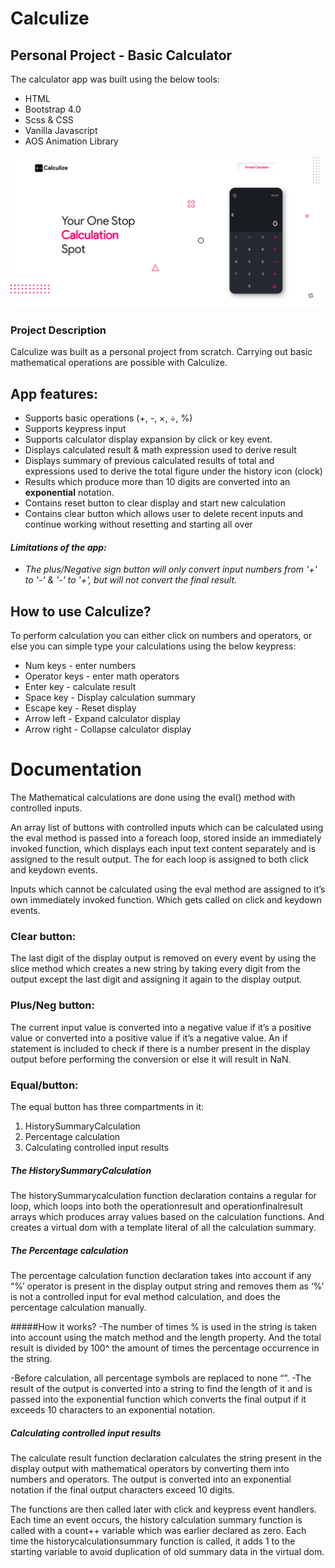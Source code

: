 # Calculize

## Personal Project - Basic Calculator 

The calculator app was built using the below tools:
- HTML
- Bootstrap 4.0
- Scss & CSS
- Vanilla Javascript 
- AOS Animation Library 

![alt text](https://github.com/shaznan/Calculize-App/blob/main/Images/UI.PNG?raw=true)


### Project Description

Calculize was built as a personal project from scratch. Carrying out basic mathematical operations are possible with Calculize.
  ## App features:
- Supports basic operations (+, -, ×, ÷, %)
- Supports keypress input
- Supports calculator display expansion by click or key event. 
- Displays calculated result & math expression used to derive result
- Displays summary of previous calculated results of total and expressions used to derive the total figure under the history icon (clock)
- Results which produce more than 10 digits are converted into an **exponential** notation.
- Contains reset button to clear display and start new calculation
- Contains clear button which allows user to delete recent inputs and continue working without resetting and starting all over

#### *Limitations of the app:*
- *The plus/Negative sign button will only convert input numbers from '+' to '-' & '-' to '+', but will not convert the final result.*
 

## How to use Calculize?
To perform calculation you can either click on numbers and operators, or else you can simple type your calculations using the below keypress:
- Num keys - enter numbers
- Operator keys - enter math operators
- Enter key - calculate result
- Space key - Display calculation summary
- Escape key - Reset display
- Arrow left - Expand calculator display
- Arrow right - Collapse calculator display  

# Documentation
The Mathematical calculations are done using the eval() method with controlled inputs.

An array list of buttons with controlled inputs which can be calculated using the eval method is passed into a foreach loop, stored inside an immediately invoked function, which displays each input text content separately and is assigned to the result output. The for each loop is assigned to both click and keydown events. 

Inputs which cannot be calculated using the eval method are assigned to it’s own immediately invoked function. Which gets called on click and keydown events. 

### **Clear button:** 
The last digit of the display output is removed on every event by using the slice method which creates a new string by taking every digit from the output except the last digit and assigning it again to the display output. 

### **Plus/Neg button:**
The current input value is converted into a negative value if it’s a positive value or converted into a positive value if it’s a negative value. An if statement is included to check if there is a number present in the display output before performing the conversion or else it will result in NaN.

### Equal/button:
The equal button has three compartments in it:
1. HistorySummaryCalculation
2. Percentage calculation
3. Calculating controlled input results

##### The HistorySummaryCalculation

The historySummarycalculation function declaration contains a regular for loop, which loops into both the operationresult and operationfinalresult arrays which produces array values based on the calculation functions. And creates a virtual dom with a template literal of all the calculation summary.

##### The Percentage calculation

The percentage calculation function declaration takes into account if any “%’ operator is present in the display output string and removes them as ‘%’ is not a controlled input for eval method calculation, and does the percentage calculation manually. 

#####How it works? 
-The number of times % is used in the string is taken into account using the match method and the length property. And the total result is divided by 100^ the amount of times the percentage occurrence in the string. 

-Before calculation, all percentage symbols are replaced to none “”. 
-The result of the output is converted into a string to find the length of it and is passed into the exponential function which converts the final output if it exceeds 10 characters to an exponential notation. 

##### Calculating controlled input results

The calculate result function declaration calculates the string present in the display output with mathematical operators by converting them into numbers and operators. The output is converted into an exponential notation if the final output characters exceed 10 digits. 

The functions are then called later with click and keypress event handlers. Each time an event occurs, the history calculation summary function is called with a count++ variable which was earlier declared as zero. Each time the historycalculationsummary function is called, it adds 1 to the starting variable to avoid duplication of old summary data in the virtual dom. 



